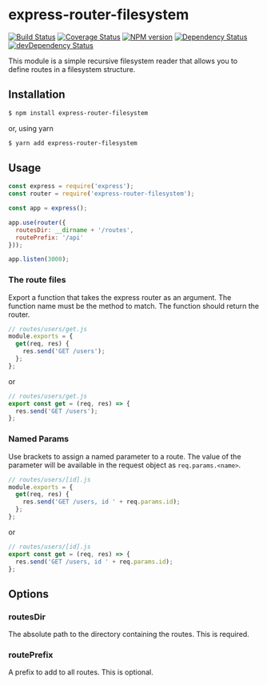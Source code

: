 # express-router-filesystem

[![Build Status](https://travis-ci.org/expressjs/express-router-filesystem.svg?branch=master)](https://travis-ci.org/expressjs/express-router-filesystem)
[![Coverage Status](https://coveralls.io/repos/expressjs/express-router-filesystem/badge.svg?branch=master&service=github)](https://coveralls.io/github/expressjs/express-router-filesystem?branch=master)
[![NPM version](https://badge.fury.io/js/express-router-filesystem.svg)](http://badge.fury.io/js/express-router-filesystem)
[![Dependency Status](https://david-dm.org/expressjs/express-router-filesystem.svg)](https://david-dm.org/expressjs/express-router-filesystem)
[![devDependency Status](https://david-dm.org/expressjs/express-router-filesystem/dev-status.svg)](https://david-dm.org/expressjs/express-router-filesystem#info=devDependencies)

This module is a simple recursive filesystem reader that allows you to define routes in a filesystem structure.

## Installation

```sh
$ npm install express-router-filesystem
```
or, using yarn
```sh
$ yarn add express-router-filesystem
```
## Usage

```js
const express = require('express');
const router = require('express-router-filesystem');

const app = express();

app.use(router({
  routesDir: __dirname + '/routes',
  routePrefix: '/api'
}));

app.listen(3000);
```

### The route files

Export a function that takes the express router as an argument. The function name must be the method to match. The function should return the router.

```js
// routes/users/get.js
module.exports = { 
  get(req, res) {
    res.send('GET /users');
  };
};
```
or
```js
// routes/users/get.js
export const get = (req, res) => {
  res.send('GET /users');
};
```

### Named Params

Use brackets to assign a named parameter to a route. The value of the parameter will be available in the request object as `req.params.<name>`.

```js
// routes/users/[id].js
module.exports = { 
  get(req, res) {
    res.send('GET /users, id ' + req.params.id);
  };
};
```
or
```js
// routes/users/[id].js
export const get = (req, res) => {
  res.send('GET /users, id ' + req.params.id);
};
```

## Options

### routesDir

The absolute path to the directory containing the routes. This is required.

### routePrefix

A prefix to add to all routes. This is optional.
